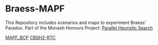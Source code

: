 # Braess-MAPF

This Repository includes scenarios and maps to experiment Braess' Paradox.
Part of the Monash Honours Project: [Parallel Heuristic Search](https://supervisorconnect.it.monash.edu/projects/honours/parallel-heuristic-search)

[MAPF_BCP](https://github.com/ed-lam/bcp-mapf)
[CBSH2-RTC](https://github.com/Jiaoyang-Li/CBSH2-RTC)